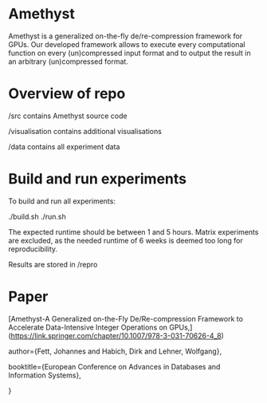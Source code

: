 # Amethyst
Amethyst is a generalized on-the-fly de/re-compression framework for GPUs. Our developed framework allows to execute every computational function on every (un)compressed
input format and to output the result in an arbitrary (un)compressed format.

# Overview of repo

/src contains Amethyst source code

/visualisation contains additional visualisations

/data contains all experiment data

# Build and run experiments
To build and run all experiments:

./build.sh
./run.sh

The expected runtime should be between 1 and 5 hours.
Matrix experiments are excluded, as the needed runtime of 6 weeks is deemed too long for reproducibility.

Results are stored in /repro

# Paper


[Amethyst-A Generalized on-the-Fly De/Re-compression Framework to Accelerate Data-Intensive Integer Operations on GPUs,] (https://link.springer.com/chapter/10.1007/978-3-031-70626-4_8)

author={Fett, Johannes and Habich, Dirk and Lehner, Wolfgang},

booktitle={European Conference on Advances in Databases and Information Systems},
  
}
